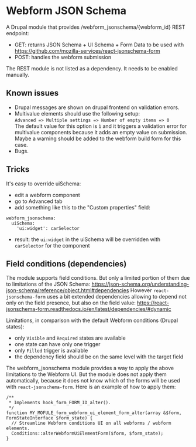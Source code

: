# Webform JSON Schema

A Drupal module that provides /webform_jsonschema/{webform_id} REST endpoint:
- GET: returns JSON Schema + UI Schema + Form Data to be used with https://github.com/mozilla-services/react-jsonschema-form
- POST: handles the webform submission

The REST module is not listed as a dependency. It needs to be enabled manually.

## Known issues

- Drupal messages are shown on drupal frontend on validation errors.
- Multivalue elements should use the following setup:  
`Advanced => Multiple settings => Number of empty items => 0`  
The default value for this option is `1` and it triggers a validation error for multivalue components because it adds an empty value on submission.  
Maybe a warning should be added to the webform build form for this case.
- Bugs.

## Tricks

It's easy to override uiSchema:
- edit a webform component
- go to Advanced tab
- add something like this to the "Custom properties" field:
```
webform_jsonschema:
  uiSchema:
    'ui:widget': carSelector
```
- result: the `ui:widget` in the uiSchema will be overridden with `carSelector` for the component

## Field conditions (dependencies)

The module supports field conditions. But only a limited portion of them due to limitations of the JSON Schema: https://json-schema.org/understanding-json-schema/reference/object.html#dependencies
However `react-jsonschema-form` uses a bit extended dependencies allowing to depend not only on the field presence, but also on the field value: https://react-jsonschema-form.readthedocs.io/en/latest/dependencies/#dynamic

Limitations, in comparison with the default Webform conditions (Drupal states):
- only `Visible` and `Required` states are available
- one state can have only one trigger
- only `Filled` trigger is available
- the dependency field should be on the same level with the target field

The webform_jsonschema module provides a way to apply the above limitations to the Webform UI. But the module does not apply them automatically, because it does not know which of the forms will be used with `react-jsonschema-form`. Here is an example of how to apply them:
```
/**
 * Implements hook_form_FORM_ID_alter().
 */
function MY_MOFULE_form_webform_ui_element_form_alter(array &$form, FormStateInterface $form_state) {
  // Streamline Webform conditions UI on all webforms / webform elements.
  Conditions::alterWebformUiElementForm($form, $form_state);
}
```
